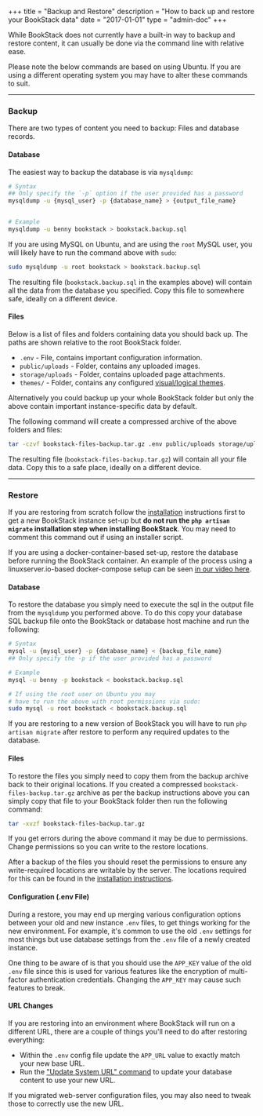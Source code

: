 +++
title = "Backup and Restore"
description = "How to back up and restore your BookStack data"
date = "2017-01-01"
type = "admin-doc"
+++

While BookStack does not currently have a built-in way to backup and restore content,
it can usually be done via the command line with relative ease.

Please note the below commands are based on using Ubuntu. If you are using a
different operating system you may have to alter these commands to suit.

---

### Backup

There are two types of content you need to backup: Files and database records.

#### Database

The easiest way to backup the database is via `mysqldump`:

```bash
# Syntax
## Only specify the `-p` option if the user provided has a password
mysqldump -u {mysql_user} -p {database_name} > {output_file_name}


# Example
mysqldump -u benny bookstack > bookstack.backup.sql
```

If you are using MySQL on Ubuntu, and are using the `root` MySQL
user, you will likely have to run the command above with `sudo`:

```bash
sudo mysqldump -u root bookstack > bookstack.backup.sql
```

The resulting file (`bookstack.backup.sql` in the examples above) will contain
all the data from the database you specified. Copy this file to somewhere safe,
ideally on a different device.

#### Files

Below is a list of files and folders containing data you should back up. The paths
are shown relative to the root BookStack folder.

* `.env` - File, contains important configuration information.
* `public/uploads` - Folder, contains any uploaded images.
* `storage/uploads` - Folder, contains uploaded page attachments.
* `themes/` - Folder, contains any configured [visual/logical themes](/docs/admin/hacking-bookstack/#visual-theme-system).

Alternatively you could backup up your whole BookStack folder but only the above
contain important instance-specific data by default.

The following command will create a compressed archive of the above folders and
files:

```bash
tar -czvf bookstack-files-backup.tar.gz .env public/uploads storage/uploads
```

The resulting file (`bookstack-files-backup.tar.gz`) will contain all your file
data. Copy this to a safe place, ideally on a different device.

---

### Restore

If you are restoring from scratch follow the [installation](/docs/admin/installation)
instructions first to get a new BookStack instance set-up but
**do not run the `php artisan migrate` installation step when installing BookStack**.
You may need to comment this command out if using an installer script.

If you are using a docker-container-based set-up, restore the database before running the BookStack container.
An example of the process using a linuxserver.io-based docker-compose setup can be seen [in our video here](https://youtu.be/6A8hLuQTkKQ?t=1050).

#### Database

To restore the database you simply need to execute the sql in the output file from the `mysqldump`
you performed above. To do this copy your database SQL backup file onto the
BookStack or database host machine and run the following:

```bash
# Syntax
mysql -u {mysql_user} -p {database_name} < {backup_file_name}
## Only specify the -p if the user provided has a password

# Example
mysql -u benny -p bookstack < bookstack.backup.sql

# If using the root user on Ubuntu you may
# have to run the above with root permissions via sudo:
sudo mysql -u root bookstack < bookstack.backup.sql
```

If you are restoring to a new version of BookStack you will have to run
`php artisan migrate` after restore to perform any required updates to the database.

#### Files

To restore the files you simply need to copy them from the backup archive
back to their original locations.  If you created a compressed `bookstack-files-backup.tar.gz`
archive as per the backup instructions above you can simply copy that file to
your BookStack folder then run the following command:

```bash
tar -xvzf bookstack-files-backup.tar.gz
```

If you get errors during the above command it may be due to permissions.
Change permissions so you can write to the restore locations.

After a backup of the files you should reset the permissions to ensure any write-required
locations are writable by the server. The locations required for this can be
found in the [installation instructions](/docs/admin/installation).

#### Configuration (.env File)

During a restore, you may end up merging various configuration options between your 
old and new instance `.env` files, to get things working for the new environment.
For example, it's common to use the old `.env` settings for most things but use database
settings from the `.env` file of a newly created instance. 

One thing to be aware of is that you should use the `APP_KEY` value of the old `.env` file since
this is used for various features like the encryption of multi-factor authentication credentials.
Changing the `APP_KEY` may cause such features to break.

#### URL Changes

If you are restoring into an environment where BookStack will run on a different URL,
there are a couple of things you'll need to do after restoring everything:

- Within the `.env` config file update the `APP_URL` value to exactly match your new base URL.
- Run the ["Update System URL" command](/docs/admin/commands/#update-system-url) to update your database content to use your new URL.

If you migrated web-server configuration files, you may also need to tweak those to correctly use the new URL.